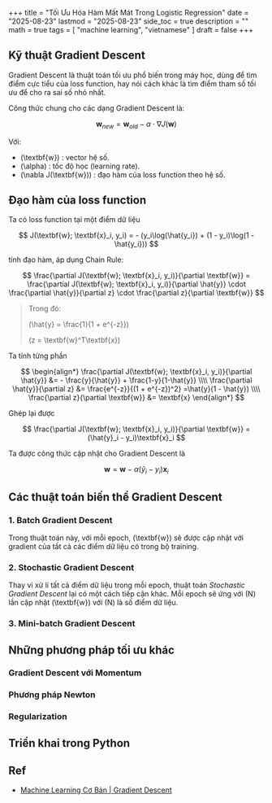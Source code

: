 +++
title = "Tối Ưu Hóa Hàm Mất Mát Trong Logistic Regression"
date = "2025-08-23"
lastmod = "2025-08-23"
side_toc = true
description = ""
math = true
tags = [
    "machine learning",
    "vietnamese"
]
draft = false
+++


## Kỹ thuật Gradient Descent

Gradient Descent là thuật toán tối ưu phổ biến trong máy học, dùng để tìm
điểm cực tiểu của loss function, hay nói cách khác là tìm điểm tham số tối ưu
để cho ra sai số nhỏ nhất.

Công thức chung cho các dạng Gradient Descent là:

$$
  \textbf{w}_{new} = \textbf{w}_{old} - \alpha \cdot \nabla J(\textbf{w})
$$

Với: 
- \(\textbf{w}\) : vector hệ số.
- \(\alpha\) : tốc độ học (learning rate).
- \(\nabla J(\textbf{w})\) : đạo hàm của loss function theo hệ số.

## Đạo hàm của loss function

Ta có loss function tại một điểm dữ liệu

$$
   J(\textbf{w}; \textbf{x}_i, y_i) = - (y_i\log(\hat{y_i}) + (1 - y_i)\log(1 - \hat{y_i}))
$$

tính đạo hàm, áp dụng Chain Rule:

$$
\frac{\partial J(\textbf{w}; \textbf{x}_i, y_i)}{\partial \textbf{w}} = 
\frac{\partial J(\textbf{w}; \textbf{x}_i, y_i)}{\partial \hat{y}} 
\cdot \frac{\partial \hat{y}}{\partial z} 
\cdot \frac{\partial z}{\partial \textbf{w}}
$$

> Trong đó:
>
> \(\hat{y} = \frac{1}{1 + e^{-z}}\)
>
> \(z = \textbf{w}^T\textbf{x}\)

Ta tính từng phần

$$
\begin{align*}
\frac{\partial J(\textbf{w}; \textbf{x}_i, y_i)}{\partial \hat{y}} 
&= - \frac{y}{\hat{y}} + \frac{1-y}{1-\hat{y}} \\\\
\frac{\partial \hat{y}}{\partial z} &= \frac{e^{-z}}{(1 + e^{-z})^2} =\hat{y}(1 - \hat{y}) \\\\
\frac{\partial z}{\partial \textbf{w}} &= \textbf{x}
\end{align*}
$$

Ghép lại được

$$
\frac{\partial J(\textbf{w}; \textbf{x}_i, y_i)}{\partial \textbf{w}} = (\hat{y}_i - y_i)\textbf{x}_i
$$

Ta được công thức cập nhật cho Gradient Descent là

$$
  \textbf{w} = \textbf{w} - \alpha (\hat{y}_i - y_i)\textbf{x}_i
$$

## Các thuật toán biến thể Gradient Descent

### 1. Batch Gradient Descent

Trong thuật toán này, với mỗi epoch, \(\textbf{w}\) sẽ được cập nhật với gradient của tất
cả các điểm dữ liệu có trong bộ training.

### 2. Stochastic Gradient Descent

Thay vì xử lí tất cả điểm dữ liệu trong mỗi epoch, thuật toán *Stochastic Gradient Descent*
lại có một cách tiếp cận khác. Mỗi epoch sẽ ứng với \(N\) lần cập nhật \(\textbf{w}\) với \(N\)
là số điểm dữ liệu.

### 3. Mini-batch Gradient Descent

## Những phương pháp tối ưu khác

### Gradient Descent với Momentum

### Phương pháp Newton

### Regularization

## Triển khai trong Python

## Ref

- [Machine Learning Cơ Bản | Gradient Descent](https://machinelearningcoban.com/2017/01/16/gradientdescent2/)


